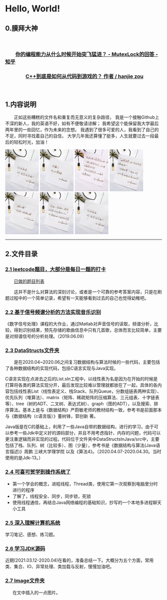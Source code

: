 <!--
 * @Descripttion: 
 * @version: 
 * @Author: 32353
 * @Date: 2020-10-26 01:50:06
 * @LastEditors: 32353
 * @LastEditTime: 2021-03-21 16:38:12
-->

# Hello, World!

<!-- [![996.icu](https://img.shields.io/badge/link-996.icu-red.svg)](https://996.icu) -->

## 0.膜拜大神

&emsp;&emsp;

### &emsp;&emsp;[你的编程能力从什么时候开始突飞猛进？ - MutexLock的回答 - 知乎](https://www.zhihu.com/question/356351510/answer/1148885728)

### &emsp;&emsp;&emsp;&emsp;[C++到底是如何从代码到游戏的？ 作者 / hanjie zou](https://daily.zhihu.com/story/9728564?utm_campaign=in_app_share&utm_medium=Android&utm_source=wechat_session)

&emsp;&emsp;

## 1.内容说明

<p style="text-indent:2em">正如这些糟糕的文件名和重复而无意义的复杂路径，
我是一个接触Github上不深的新人，我的英语不好，如有不便敬请谅解；
我希望这个能保留我大学最后两年里的一些回忆，作为未来的念想。
我遇到了很多可爱的人，我看到了自己的不足，同时寻找着自己的自信，
大学几年我还算懂了挺多，人生就要过去一段最后的轻松时光，加油！</p>

<html>
    <div text-indent=2em>
        <span float=left>
        <img src=Image/mmexport1572185887250.jpg width=108 height=135>
        <img src=Image/mmexport1572185897046.jpg width=108 height=135>
        <img src=Image/mmexport1572186328182.jpg width=108 height=135>
        <img src=Image/mmexport1572186334156.jpg width=108 height=135>
        <img src=Image/mmexport1572186340496.jpg width=108 height=135>
        <img src=Image/mmexport1572186344881.jpg width=108 height=135>
        <img src=Image/mmexport1572185887250.jpg width=108 height=135>
    </div>
    <hr >
</html>

## 2.文件目录

### [2.1 leetcode题目，大部分是每日一题的打卡](https://github.com/gcx-17211270/helloworld/tree/master/Algorithm/leetcode)

&#8195;&#8195;[已做的题目列表](https://github.com/gcx-17211270/helloworld/blob/master/%E5%B7%B2%E5%81%9A%E7%9A%84%E9%A2%98%E7%9B%AE.md)

&emsp;&emsp;这并不是什么对算法的深刻讨论，或者是一个可靠的参考答案内容，只是在刷题过程中的一个简单记录，希望有一天能够看到过去的自己也觉得幼稚吧。

### [2.2 基于信号频谱分析的方法实现音乐识别](https://github.com/gcx-17211270/helloworld/tree/master/基于信号频谱分析的方法实现音乐识别)

《数字信号处理》课程的大作业，通过Matlab对声音信号的读取，频谱分析，比较，得到识别结果，预先存储的歌曲信息中只有几首歌，总体而言比较简单，主要是对频谱信号的分析处理。（2019.06.09）

### [2.3 DataStructs文件夹](https://github.com/gcx-17211270/helloworld/tree/master/test)

&#8194;&#8194;&#8194;&#8194;是在2020.04~2020.06之间复习数据结构与算法时候的一些代码，主要包括了各种数据结构的实现代码，包括C语言实现与Java实现。

C语言实现在点进去之后的List.sln工程中，以线性表为名是因为在开始的时候是打算将各类的算法实现分开，最后发现比较难以管理就都放在了一起，具体的各内容包括线性表List（线性表定义、栈Stack、队列Queue，分数组链表两种实现）、优先队列（堆算法）、matrix（矩阵、稀疏矩阵的压缩算法、三元组表、十字链表等）、tree（树的ADT、二叉树、表达式树）、graph（图的ADT），以及搜索、排序算法。基本上是与《数据结构》严蔚敏老师的教材结构一致，参考书是前面那本与《数据结构（c语言版）》董树锋，郭创新 著。

Java版是在C的基础上，利用了一些Java自带的数据结构，进行的学习，由于可以参考一些Jdk中定义好的源码部分，并且不用考虑指针、内存的问题，代码可以更注重逻辑而非实现的过程。代码位于文件夹中DataStructsInJava/src中，主要包括了栈、队列、树（比较多）、图（少量），参考书是《数据结构与算法(Java语言描述)》周鹏 三峡大学理学院 以及《算法4》。（2020.04.07-2020.04.30。当时使用的是Jdk-13。）

### [2.4 可喜可贺学到操作系统了](https://github.com/gcx-17211270/helloworld/tree/master/OS)

- 第一个学会的概念，进程线程，Thread类，使用它第一次观察到电脑里分时进行的程序
- 了解了，线程安全、同步，同步锁，死锁
- 使用线程通信，再结合Java网络编程的基础知识，抄写的一个本地多进程聊天小工具

### [2.5 深入理解计算机系统](https://github.com/gcx-17211270/helloworld/tree/master/%E6%B7%B1%E5%85%A5%E7%90%86%E8%A7%A3%E8%AE%A1%E7%AE%97%E6%9C%BA%E7%B3%BB%E7%BB%9F)

学习笔记、感想、练习题。

### [2.6 学习JDK源码](https://github.com/gcx-17211270/helloworld/tree/master/学习JDK源码)

近期(2021.03.12-2020.04)在看的，准备总结一下。大概分为五个方面，常用类、集合、IO、异常处理、类加载与反射，慢慢加油吧。

### [2.7 Image文件夹](https://github.com/gcx-17211270/helloworld/tree/master/Image)

&nbsp;&nbsp;&nbsp;&nbsp;&nbsp;&nbsp;在文中插入的一点图片。
